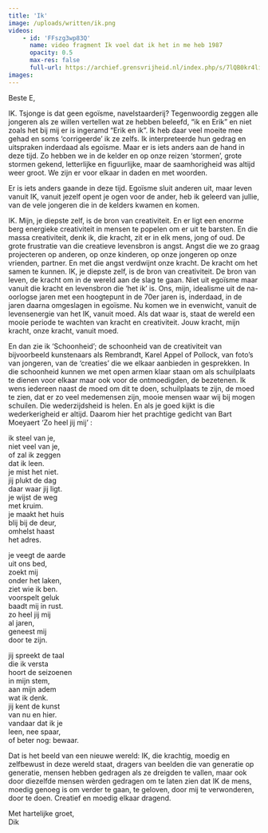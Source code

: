 ```yaml
---
title: 'Ik'
image: /uploads/written/ik.png
videos:
    - id: 'FFszg3wp83Q'
      name: video fragment Ik voel dat ik het in me heb 1987
      opacity: 0.5
      max-res: false
      full-url: https://archief.grensvrijheid.nl/index.php/s/7lQB0kr4lixt3nJ
images:
---
```


Beste E,

IK. Tsjonge is dat geen egoïsme, navelstaarderij? Tegenwoordig zeggen alle jongeren als ze willen vertellen wat ze hebben beleefd, “ik en Erik” en niet zoals het bij mij er is ingeramd “Erik en ik”. Ik heb daar veel moeite mee gehad en soms ‘corrigeerde’ ik ze zelfs. Ik interpreteerde hun gedrag en uitspraken inderdaad als egoïsme. Maar er is iets anders aan de hand in deze tijd. Zo hebben we in de kelder en op onze reizen ‘stormen’, grote stormen gekend, letterlijke en figuurlijke, maar de saamhorigheid was altijd weer groot. We zijn er voor elkaar in daden en met woorden. 

Er is iets anders gaande in deze tijd. Egoïsme sluit anderen uit, maar leven vanuit IK, vanuit jezelf opent je ogen voor de ander, heb ik geleerd van jullie, van de vele jongeren die in de kelders kwamen en komen.

IK. Mijn, je diepste zelf, is de bron van creativiteit. En er ligt een enorme berg energieke creativiteit in mensen te popelen om er uit te barsten. En die massa creativiteit, denk ik, die kracht, zit er in elk mens, jong of oud. De grote frustratie van die creatieve levensbron is angst. Angst die we zo graag projecteren op anderen, op onze kinderen, op onze jongeren op onze vrienden, partner. En met die angst verdwijnt onze kracht. De kracht om het samen te kunnen.  IK, je diepste zelf, is de bron van creativiteit. De bron van leven, de kracht om in de wereld aan de slag te gaan. Niet uit egoïsme maar vanuit die kracht en levensbron die ‘het ik’ is. Ons, mijn, idealisme uit de na-oorlogse jaren met een hoogtepunt in de 70er jaren is, inderdaad, in de jaren daarna omgeslagen in egoïsme. Nu komen we in evenwicht, vanuit de levensenergie van het IK, vanuit moed. Als dat waar is, staat de wereld een mooie periode te wachten van kracht en creativiteit. Jouw kracht, mijn kracht, onze kracht, vanuit moed.

En dan zie ik ‘Schoonheid’; de schoonheid van de creativiteit van bijvoorbeeld kunstenaars als Rembrandt, Karel Appel of Pollock, van foto’s van jongeren, van de ‘creaties’ die we elkaar aanbieden in gesprekken. In die schoonheid kunnen we met open armen klaar staan om als schuilplaats te dienen voor elkaar maar ook voor de ontmoedigden, de bezetenen. Ik wens iedereen naast de moed om dit te doen, schuilplaats te zijn, de moed te zien, dat er zo veel medemensen zijn, mooie mensen waar wij bij mogen schuilen. Die wederzijdsheid is helen. En als je goed kijkt is die wederkerigheid er altijd.
Daarom hier het prachtige gedicht van Bart Moeyaert ‘Zo heel jij mij’ :
 
ik steel van je,<br />
niet veel van je,<br />
of zal ik zeggen<br />
dat ik leen.<br />
je mist het niet.<br />
jij plukt de dag<br />
daar waar jij ligt.<br />
je wijst de weg<br />
met kruim.<br />
je maakt het huis<br />
blij bij de deur,<br />
omhelst haast<br />
het adres.

je veegt de aarde<br />
uit ons bed,<br />
zoekt mij<br />
onder het laken,<br />
ziet wie ik ben.<br />
voorspelt geluk<br />
baadt mij in rust.<br />
zo heel jij mij<br />
al jaren,<br />
geneest mij<br />
door te zijn.

jij spreekt de taal<br />
die ik versta<br />
hoort de seizoenen<br />
in mijn stem,<br />
aan mijn adem<br />
wat ik denk.<br />
jij kent de kunst<br />
van nu en hier.<br />
vandaar dat ik je<br />
leen, nee spaar,<br />
of beter nog: bewaar.
 

Dat is het beeld van een nieuwe wereld: IK, die krachtig, moedig en zelfbewust in deze wereld staat, dragers van beelden die van generatie op generatie, mensen hebben gedragen als ze dreigden te vallen, maar ook door diezelfde mensen wèrden gedragen om te laten zien dat IK de mens, moedig genoeg is om verder te gaan, te geloven, door mij te verwonderen, door te doen. 
Creatief en moedig elkaar dragend.

Met hartelijke groet,<br/>
Dik
